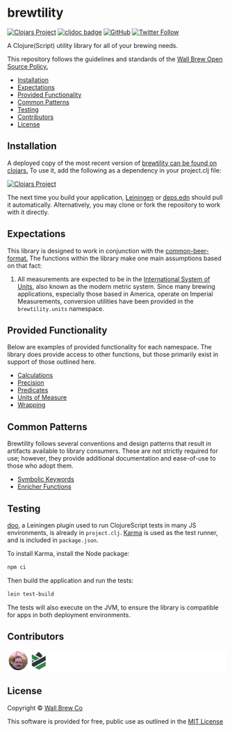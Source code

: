 # brewtility

[![Clojars Project](https://img.shields.io/clojars/v/com.wallbrew/brewtility.svg)](https://clojars.org/com.wallbrew/brewtility)
[![cljdoc badge](https://cljdoc.org/badge/com.wallbrew/brewtility)](https://cljdoc.org/d/com.wallbrew/brewtility/CURRENT)
[![GitHub](https://img.shields.io/github/license/Wall-Brew-Co/brewtility)](https://github.com/Wall-Brew-Co/brewtility/blob/master/LICENSE)
[![Twitter Follow](https://img.shields.io/twitter/follow/WallBrew?style=social)](https://twitter.com/WallBrew)

A Clojure(Script) utility library for all of your brewing needs.

This repository follows the guidelines and standards of the [Wall Brew Open Source Policy.](https://github.com/Wall-Brew-Co/open-source "Our open source guidelines")

<!-- START doctoc generated TOC please keep comment here to allow auto update -->
<!-- DON'T EDIT THIS SECTION, INSTEAD RE-RUN doctoc TO UPDATE -->

- [Installation](#installation)
- [Expectations](#expectations)
- [Provided Functionality](#provided-functionality)
- [Common Patterns](#common-patterns)
- [Testing](#testing)
- [Contributors](#contributors)
- [License](#license)

<!-- END doctoc generated TOC please keep comment here to allow auto update -->

## Installation

A deployed copy of the most recent version of [brewtility can be found on clojars.](https://clojars.org/com.wallbrew/brewtility)
To use it, add the following as a dependency in your project.clj file:

[![Clojars Project](https://clojars.org/com.wallbrew/brewtility/latest-version.svg)](com.wallbrew/brewtility)

The next time you build your application, [Leiningen](https://leiningen.org/) or [deps.edn](https://clojure.org/guides/deps_and_cli) should pull it automatically.
Alternatively, you may clone or fork the repository to work with it directly.

## Expectations

This library is designed to work in conjunction with the [common-beer-format.](https://github.com/Wall-Brew-Co/common-beer-format)
The functions within the library make one main assumptions based on that fact:

1. All measurements are expected to be in the [International System of Units](https://en.wikipedia.org/wiki/International_System_of_Units), also known as the modern metric system. Since many brewing applications, especially those based in America, operate on Imperial Measurements, conversion utilities have been provided in the `brewtility.units` namespace.

## Provided Functionality

Below are examples of provided functionality for each namespace.
The library does provide access to other functions, but those primarily exist in support of those outlined here.

- [Calculations](doc/api/calculations.md)
- [Precision](doc/api/precision.md)
- [Predicates](doc/api/predicates.md)
- [Units of Measure](doc/api/units.md)
- [Wrapping](doc/api/wrapping.md)

## Common Patterns

Brewtility follows several conventions and design patterns that result in artifacts available to library consumers.
These are not strictly required for use; however, they provide additional documentation and ease-of-use to those who adopt them.

- [Symbolic Keywords](doc/clojure/patterns/symbolic_keywords.md)
- [Enricher Functions](doc/clojure/patterns/enricher_pattern.md)

## Testing

[doo](https://github.com/bensu/doo), a Leiningen plugin used to run ClojureScript tests in many JS environments, is already in `project.clj`.
[Karma](https://karma-runner.github.io/latest/index.html) is used as the test runner, and is included in `package.json`.

To install Karma, install the Node package:

```bash
npm ci
```

Then build the application and run the tests:

```bash
lein test-build
```

The tests will also execute on the JVM, to ensure the library is compatible for apps in both deployment environments.

## Contributors

[![The GitHub profile pictures of all current contributors. Clicking this image will lead you to the GitHub contribution graph.](https://raw.githubusercontent.com/Wall-Brew-Co/brewtility/master/CONTRIBUTORS.svg)](https://github.com/Wall-Brew-Co/brewtility/graphs/contributors)

## License

Copyright © [Wall Brew Co](https://wallbrew.com/)

This software is provided for free, public use as outlined in the [MIT License](https://github.com/Wall-Brew-Co/brewtility/blob/master/LICENSE)
